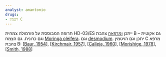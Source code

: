 ```yaml
---
analyst: amantonio
drugs:
- ויטמין C
---
```


תרופה המבוססת על פורמולה צמחית HD-03/ES ייתכן [ומרפאה](https://www.ncbi.nlm.nih.gov/pmc/articles/PMC3639642) צהבת B – גם אקוטית וגם כרונית.
גם הצמח [Moringa oleifera](https://www.ncbi.nlm.nih.gov/pmc/articles/PMC3553072/). וגם [desmodium](https://data.epo.org/gpi/EP0309342A1-Use-of-desmodium-in-the-treatment-of-hepatitis-and-medicaments-thereof).
יתכן וגם הויטמין C מרפא צהבת B:
[[Baur, 1954](https://www.seanet.com/~alexs/ascorbate/195x/baur-h-schweitz_med_wschr-1954-n21-p595-engl.htm)], [[Kirchmair, 1957](https://www.seanet.com/~alexs/ascorbate/195x/kirchmair-h_med_mschr-1957-v11-n6-p353-engl.htm)], [[Calleja, 1960](https://www.seanet.com/~alexs/ascorbate/196x/calleja-hb-etal-ohio_st_med_j-1960-v56-p821.htm)], [[Morishige, 1978](https://www.seanet.com/~alexs/ascorbate/197x/morishige-f-etal-j_int_assn_prev_med-1978-v5-n1-p54.htm)], [[Smith, 1988](https://www.seanet.com/~alexs/ascorbate/198x/smith-lh-clinical_guide_1988.htm)]
